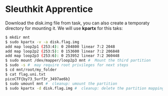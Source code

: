 # Sleuthkit Apprentice

Download the disk.img file from task, you can also create a temporaty directory for mounting it. We will use **kpartx** for this taks:

```bash
$ mkdir mnt
$ sudo kpartx -v -a disk.flag.img
add map loop2p1 (253:4): 0 204800 linear 7:2 2048
add map loop2p2 (253:5): 0 153600 linear 7:2 206848
add map loop2p3 (253:6): 0 253952 linear 7:2 360448
$ sudo mount /dev/mapper/loop2p3 mnt #  Mount the third partition
$ sudo -s #  may require root privileges for next steps
$ cd mnt/root/my_folder
$ cat flag.uni.txt 
picoCTF{by73_5urf3r_3497ae6b}
$ sudo umount mnt #  cleanup: umount the partition
$ sudo kpartx -d disk.flag.img #  cleanup: delete the partition mappings
```
